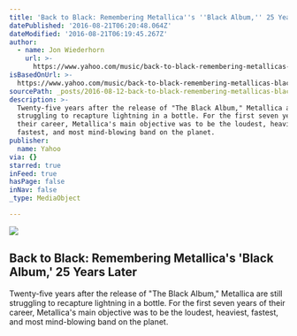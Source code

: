 ```yaml
---
title: 'Back to Black: Remembering Metallica''s ''Black Album,'' 25 Years Later'
datePublished: '2016-08-21T06:20:48.064Z'
dateModified: '2016-08-21T06:19:45.267Z'
author:
  - name: Jon Wiederhorn
    url: >-
      https://www.yahoo.com/music/back-to-black-remembering-metallicas-black-album-25-years-later-003851696.html
isBasedOnUrl: >-
  https://www.yahoo.com/music/back-to-black-remembering-metallicas-black-album-25-years-later-003851696.html
sourcePath: _posts/2016-08-12-back-to-black-remembering-metallicas-black-album-25-yea.md
description: >-
  Twenty-five years after the release of "The Black Album," Metallica are still
  struggling to recapture lightning in a bottle. For the first seven years of
  their career, Metallica's main objective was to be the loudest, heaviest,
  fastest, and most mind-blowing band on the planet.
publisher:
  name: Yahoo
via: {}
starred: true
inFeed: true
hasPage: false
inNav: false
_type: MediaObject

---
```

<article style=""><img src="https://s.yimg.com/uu/api/res/1.2/HdguMEI4XLqwLOwfFsBHPg--/aD02ODk7dz0xMDI0O3NtPTE7YXBwaWQ9eXRhY2h5b24-/http://media.zenfs.com/en/homerun/feed_manager_auto_publish_494/57f063ebc9dd2d763ce878450a327fbb" /><h1>Back to Black: Remembering Metallica's 'Black Album,' 25 Years Later</h1><p>Twenty-five years after the release of "The Black Album," Metallica are still struggling to recapture lightning in a bottle. For the first seven years of their career, Metallica's main objective was to be the loudest, heaviest, fastest, and most mind-blowing band on the planet.</p></article>